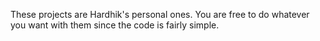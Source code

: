 These projects are Hardhik's personal ones. You are free to do whatever you want with them since the code is fairly simple.
